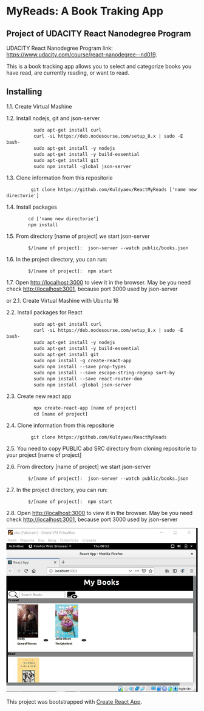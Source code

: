 # MyReads: A Book Traking App
## Project of UDACITY React Nanodegree Program

UDACITY React Nanodegree Program link:  https://www.udacity.com/course/react-nanodegree--nd019.

This is a book tracking app allows you to select and categorize books you have read, are currently reading, or want to read. 

## Installing
1.1. Create Virtual Mashine

1.2. Install nodejs, git and json-server

              sudo apt-get install curl
              curl -sL https://deb.nodesourse.com/setup_8.x | sudo -E bash-
              sudo apt-get install -y nodejs
              sudo apt-get install -y build-essential
              sudo apt-get install git
              sudo npm install -global json-server
              
1.3. Clone information from this repositorie

             git clone https://github.com/Kuldyaev/ReactMyReads ['name new directorie']
             
1.4. Install packages

            cd ['name new directorie']
            npm install
            
1.5. From directory [name of project] we start json-server

            $/[name of project]:  json-server --watch public/books.json

1.6. In the project directory, you can run:

            $/[name of project]:  npm start

1.7. Open [http://localhost:3000](http://localhost:3000) to view it in the browser.
May be you need check [http://localhost:3001](http://localhost:3001), because port 3000 used by json-server
  
 


or
2.1. Create Virtual Mashine with Ubuntu 16

2.2. Install packages for React
    
              sudo apt-get install curl
              curl -sL https://deb.nodesourse.com/setup_8.x | sudo -E bash-
              sudo apt-get install -y nodejs
              sudo apt-get install -y build-essential
              sudo apt-get install git
              sudo npm install -g create-react-app
              sudo npm install --save prop-types
              sudo npm install --save escape-string-regexp sort-by
              sudo npm install --save react-router-dom
              sudo npm install -global json-server
              
2.3. Create new react app
 
              npx create-react-app [name of project]
              cd [name of project]

2.4. Clone information from this repositorie

             git clone https://github.com/Kuldyaev/ReactMyReads

2.5. You need to copy PUBLIC abd SRC directory from cloning repositorie to your project [name of project]

2.6. From directory [name of project] we start json-server

            $/[name of project]:  json-server --watch public/books.json

2.7. In the project directory, you can run:

            $/[name of project]:  npm start

2.8. Open [http://localhost:3000](http://localhost:3000) to view it in the browser.
May be you need check [http://localhost:3001](http://localhost:3001), because port 3000 used by json-server


![demo](https://github.com/Kuldyaev/ReactMyReads/blob/master/src/icon/ft.JPG) 




This project was bootstrapped with [Create React App](https://github.com/facebook/create-react-app).
